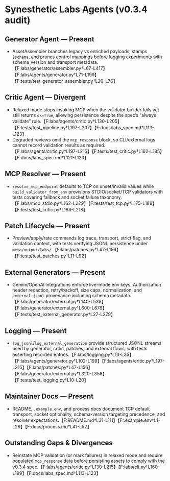 # Synesthetic Labs Agents (v0.3.4 audit)

## Generator Agent — Present
- AssetAssembler branches legacy vs enriched payloads, stamps `$schema`, and prunes control mappings before logging experiments with schema_version and transport metadata.【F:labs/generator/assembler.py†L67-L417】【F:labs/agents/generator.py†L71-L199】【F:tests/test_generator_assembler.py†L20-L76】

## Critic Agent — Divergent
- Relaxed mode stops invoking MCP when the validator builder fails yet still returns `ok=True`, allowing persistence despite the spec’s “always validate” rule.【F:labs/agents/critic.py†L130-L205】【F:tests/test_pipeline.py†L197-L207】【F:docs/labs_spec.md†L113-L123】
- Degraded reviews omit the `mcp_response` block, so CLI/external logs cannot record validation results as required.【F:labs/agents/critic.py†L197-L215】【F:tests/test_critic.py†L162-L185】【F:docs/labs_spec.md†L121-L123】

## MCP Resolver — Present
- `resolve_mcp_endpoint` defaults to TCP on unset/invalid values while `build_validator_from_env` provisions STDIO/socket/TCP validators with tests covering fallback and socket failure taxonomy.【F:labs/mcp_stdio.py†L162-L229】【F:tests/test_tcp.py†L175-L188】【F:tests/test_critic.py†L188-L218】

## Patch Lifecycle — Present
- Preview/apply/rate commands log trace, transport, strict flag, and validation context, with tests verifying JSONL persistence under `meta/output/labs/`.【F:labs/patches.py†L47-L156】【F:tests/test_patches.py†L11-L92】

## External Generators — Present
- Gemini/OpenAI integrations enforce live-mode env keys, Authorization header redaction, retry/backoff, size caps, normalization, and `external.jsonl` provenance including schema metadata.【F:labs/generator/external.py†L140-L538】【F:labs/generator/external.py†L600-L678】【F:tests/test_external_generator.py†L27-L279】

## Logging — Present
- `log_jsonl`/`log_external_generation` provide structured JSONL streams used by generator, critic, patches, and external flows, with tests asserting recorded entries.【F:labs/logging.py†L13-L35】【F:labs/agents/generator.py†L102-L199】【F:labs/agents/critic.py†L197-L215】【F:labs/patches.py†L47-L156】【F:labs/generator/external.py†L320-L356】【F:tests/test_logging.py†L10-L20】

## Maintainer Docs — Present
- README, `.example.env`, and process docs document TCP default transport, socket optionality, schema-version targeting precedence, and resolver expectations.【F:README.md†L31-L111】【F:.example.env†L1-L29】【F:docs/process.md†L41-L52】

## Outstanding Gaps & Divergences
- Reinstate MCP validation (or mark failures) in relaxed mode and require populated `mcp_response` data before persisting assets to comply with the v0.3.4 spec.【F:labs/agents/critic.py†L130-L215】【F:labs/cli.py†L160-L199】【F:docs/labs_spec.md†L113-L123】
